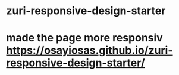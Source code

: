 # zuri-responsive-design-starter
# made the page more responsiv https://osayiosas.github.io/zuri-responsive-design-starter/ 
